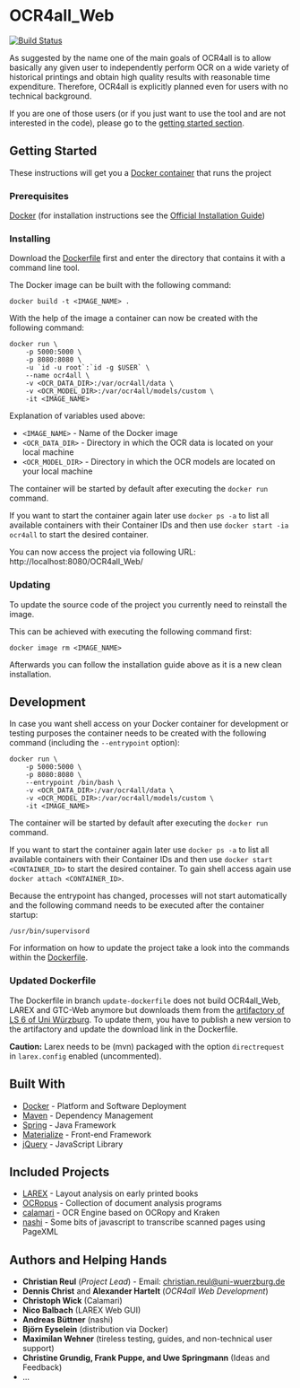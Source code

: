 # OCR4all_Web

[![Build Status](https://travis-ci.org/OCR4all/OCR4all.svg?branch=master)](https://travis-ci.org/OCR4all/OCR4all)

As suggested by the name one of the main goals of OCR4all is to allow basically any given user to independently perform OCR on a wide variety of historical printings and obtain high quality results with reasonable time expenditure. Therefore, OCR4all is explicitly planned even for users with no technical background.

If you are one of those users (or if you just want to use the tool and are not interested in the code), please go to the [getting started section](https://github.com/OCR4all/getting_started).


## Getting Started

These instructions will get you a [Docker container](https://www.docker.com/what-container) that runs the project

### Prerequisites

[Docker](https://www.docker.com) (for installation instructions see the [Official Installation Guide](https://docs.docker.com/install/))

### Installing

Download the [Dockerfile](Dockerfile) first and enter the directory that contains it with a command line tool.

The Docker image can be built with the following command:
```
docker build -t <IMAGE_NAME> .
```

With the help of the image a container can now be created with the following command:
```
docker run \
    -p 5000:5000 \
    -p 8080:8080 \
    -u `id -u root`:`id -g $USER` \
    --name ocr4all \
    -v <OCR_DATA_DIR>:/var/ocr4all/data \
    -v <OCR_MODEL_DIR>:/var/ocr4all/models/custom \
    -it <IMAGE_NAME>
```

Explanation of variables used above:
* `<IMAGE_NAME>` - Name of the Docker image
* `<OCR_DATA_DIR>` - Directory in which the OCR data is located on your local machine
* `<OCR_MODEL_DIR>` - Directory in which the OCR models are located on your local machine

The container will be started by default after executing the `docker run` command.

If you want to start the container again later use `docker ps -a` to list all available containers with their Container IDs and then use `docker start -ia ocr4all` to start the desired container.

You can now access the project via following URL: http://localhost:8080/OCR4all_Web/

### Updating

To update the source code of the project you currently need to reinstall the image.

This can be achieved with executing the following command first:
```
docker image rm <IMAGE_NAME>
```
Afterwards you can follow the installation guide above as it is a new clean installation.

## Development

In case you want shell access on your Docker container for development or testing purposes the container needs to be created with the following command (including the `--entrypoint` option):
```
docker run \
    -p 5000:5000 \
    -p 8080:8080 \
    --entrypoint /bin/bash \
    -v <OCR_DATA_DIR>:/var/ocr4all/data \
    -v <OCR_MODEL_DIR>:/var/ocr4all/models/custom \
    -it <IMAGE_NAME>
```

The container will be started by default after executing the `docker run` command.

If you want to start the container again later use `docker ps -a` to list all available containers with their Container IDs and then use `docker start <CONTAINER_ID>` to start the desired container. To gain shell access again use `docker attach <CONTAINER_ID>`.

Because the entrypoint has changed, processes will not start automatically and the following command needs to be executed after the container startup:
```
/usr/bin/supervisord
```

For information on how to update the project take a look into the commands within the [Dockerfile](Dockerfile).

### Updated Dockerfile

The Dockerfile in branch `update-dockerfile` does not build OCR4all_Web, LAREX and GTC-Web anymore but downloads them 
from the [artifactory of LS 6 of Uni Würzburg](http://artifactory-ls6.informatik.uni-wuerzburg.de/artifactory/webapp/#/home).
To update them, you have to publish a new version to the artifactory and update the download link in the Dockerfile.

**Caution:** Larex needs to be (mvn) packaged with the option `directrequest` in `larex.config` enabled (uncommented).

## Built With

* [Docker](https://www.docker.com) - Platform and Software Deployment
* [Maven](https://maven.apache.org/) - Dependency Management
* [Spring](https://spring.io/) - Java Framework
* [Materialize](http://materializecss.com/) - Front-end Framework
* [jQuery](https://jquery.com/) - JavaScript Library

## Included Projects

* [LAREX](https://github.com/chreul/LAREX) - Layout analysis on early printed books
* [OCRopus](https://github.com/tmbdev/ocropy) - Collection of document analysis programs
* [calamari](https://github.com/ChWick/calamari) - OCR Engine based on OCRopy and Kraken
* [nashi](https://github.com/andbue/nashi) - Some bits of javascript to transcribe scanned pages using PageXML

## Authors and Helping Hands

* **Christian Reul** (*Project Lead*) - Email: christian.reul@uni-wuerzburg.de
* **Dennis Christ** and **Alexander Hartelt** (*OCR4all Web Development*) 
* **Christoph Wick** (Calamari)
* **Nico Balbach** (LAREX Web GUI)
* **Andreas Büttner** (nashi)
* **Björn Eyselein** (distribution via Docker)
* **Maximilan Wehner** (tireless testing, guides, and non-technical user support)
* **Christine Grundig, Frank Puppe, and Uwe Springmann** (Ideas and Feedback)
* ...
